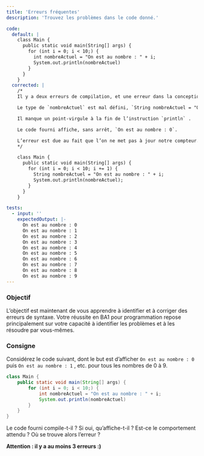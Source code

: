 ```yaml
---
title: 'Erreurs fréquentes'
description: 'Trouvez les problèmes dans le code donné.'

code:
  default: |
    class Main {
      public static void main(String[] args) {
        for (int i = 0; i < 10;) {
          int nombreActuel = "On est au nombre : " + i;
          System.out.println(nombreActuel)
        }
      }
    }
  corrected: |
    /*
    Il y a deux erreurs de compilation, et une erreur dans la conception du programme.

    Le type de `nombreActuel` est mal défini, `String nombreActuel = "On est au nombre : " + i;`.

    Il manque un point-virgule à la fin de l’instruction `println` .

    Le code fourni affiche, sans arrêt, `On est au nombre : 0`. 

    L’erreur est due au fait que l’on ne met pas à jour notre compteur.
    */

    class Main {
      public static void main(String[] args) {
        for (int i = 0; i < 10; i += 1) {
          String nombreActuel = "On est au nombre : " + i;
          System.out.println(nombreActuel);
        }
      }
    }

tests:
  - input: ''
    expectedOutput: |-
      On est au nombre : 0
      On est au nombre : 1
      On est au nombre : 2
      On est au nombre : 3
      On est au nombre : 4
      On est au nombre : 5
      On est au nombre : 6
      On est au nombre : 7
      On est au nombre : 8
      On est au nombre : 9
---
```


### Objectif

L’objectif est maintenant de vous apprendre à identifier et à corriger des erreurs de syntaxe. Votre réussite en BA1 pour programmation repose principalement sur votre capacité à identifier les problèmes et à les résoudre par vous-mêmes.

### Consigne

Considérez le code suivant, dont le but est d’afficher `On est au nombre : 0` puis `On est au nombre : 1` , etc. pour tous les nombres de 0 à 9.

```java
class Main {
	public static void main(String[] args) {
		for (int i = 0; i < 10;) {
			int nombreActuel = "On est au nombre : " + i;
			System.out.println(nombreActuel)
		}
	}
}
```

Le code fourni compile-t-il ? Si oui, qu’affiche-t-il ? Est-ce le comportement attendu ? Où se trouve alors l’erreur ?

**Attention : il y a au moins 3 erreurs :)**

